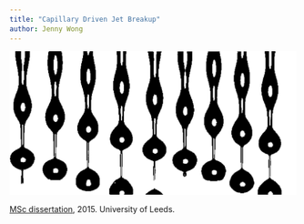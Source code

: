 ```yaml
---
title: "Capillary Driven Jet Breakup"
author: Jenny Wong
---
```


![](https://github.com/jnywong/msc-dissertation/blob/main/img/montage1.png?raw=true)

[MSc dissertation](https://jnywong.github.io/msc-dissertation/), 2015. University of Leeds.
